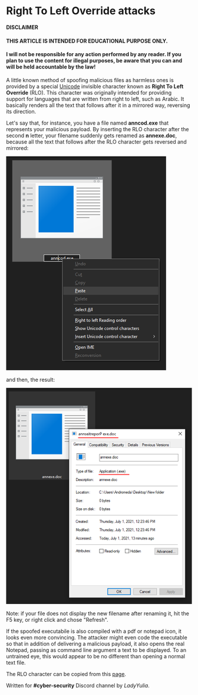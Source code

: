 # Right To Left Override attacks

**DISCLAIMER**

#### THIS ARTICLE IS INTENDED FOR EDUCATIONAL PURPOSE **ONLY**.
#### I will not be responsible for any action performed by any reader. If you plan to use the content for illegal purposes, be aware that you can and will be held accountable by the law!

A little known method of spoofing malicious files as harmless ones is provided by a special
[Unicode](https://en.wikipedia.org/wiki/Unicode) invisible character known as **Right To Left Override** 
(RLO). This character was originally intended for providing support for languages that are written 
from right to left, such as Arabic. It basically renders all the text that follows after it in a 
mirrored way, reversing its direction.

Let's say that, for instance, you have a file named **anncod.exe** that represents your malicious 
payload. By inserting the RLO character after the second **n** letter, your filename suddenly gets 
renamed as **annexe.doc**, because all the text that follows after the RLO character gets reversed
and mirrored:

![Pasting RLO caracter in the malicious payload filename](insertingRLO.png)

and then, the result:

![Malicious payload spoofed as doc file](RLOfilename.PNG)

Note: if your file does not display the new filename after renaming it, hit the F5 key, or right 
click and chose "Refresh".

If the spoofed executabile is also compiled with a pdf or notepad icon, it looks even more 
convincing. The attacker might even code the executable so that in addition of delivering a malicious
payload, it also opens the real Notepad, passing as command line argument a text to be displayed.
To an untrained eye, this would appear to be no different than opening a normal text file.

The RLO character can be copied from this [page](https://unicode.flopp.net/c/202E).

Written for **#cyber-security** Discord channel by *LadyYulia*.